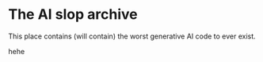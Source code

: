 # The AI slop archive

This place contains (will contain) the worst generative AI code to ever exist.

hehe
